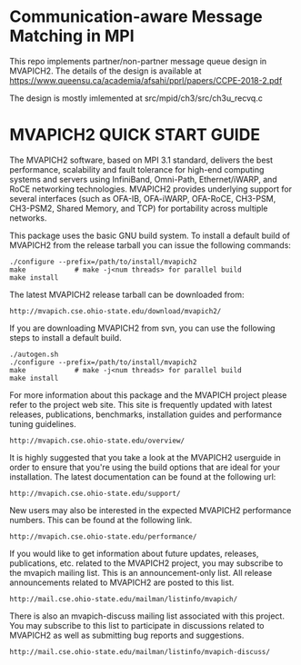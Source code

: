 # Communication-aware Message Matching in MPI

This repo implements partner/non-partner message queue design in MVAPICH2. The details of the design is available at https://www.queensu.ca/academia/afsahi/pprl/papers/CCPE-2018-2.pdf

The design is mostly imlemented at src/mpid/ch3/src/ch3u_recvq.c

# MVAPICH2 QUICK START GUIDE

The MVAPICH2 software, based on MPI 3.1 standard, delivers the best performance,
scalability and fault tolerance for high-end computing systems and servers using
InfiniBand, Omni-Path, Ethernet/iWARP, and RoCE networking technologies.
MVAPICH2 provides underlying support for several interfaces (such as OFA-IB,
OFA-iWARP, OFA-RoCE, CH3-PSM, CH3-PSM2, Shared Memory, and TCP) for portability
across multiple networks.

This package uses the basic GNU build system.  To install a default build of
MVAPICH2 from the release tarball you can issue the following commands:

    ./configure --prefix=/path/to/install/mvapich2
    make            # make -j<num threads> for parallel build
    make install

The latest MVAPICH2 release tarball can be downloaded from:

    http://mvapich.cse.ohio-state.edu/download/mvapich2/

If you are downloading MVAPICH2 from svn, you can use the following steps to
install a default build.

    ./autogen.sh
    ./configure --prefix=/path/to/install/mvapich2
    make            # make -j<num threads> for parallel build
    make install

For more information about this package and the MVAPICH project please refer to
the project web site.  This site is frequently updated with latest releases,
publications, benchmarks, installation guides and performance tuning
guidelines.

    http://mvapich.cse.ohio-state.edu/overview/

It is highly suggested that you take a look at the MVAPICH2 userguide in order
to ensure that you're using the build options that are ideal for your
installation.  The latest documentation can be found at the following url:

    http://mvapich.cse.ohio-state.edu/support/

New users may also be interested in the expected MVAPICH2 performance numbers.
This can be found at the following link.

    http://mvapich.cse.ohio-state.edu/performance/

If you would like to get information about future updates, releases,
publications, etc. related to the MVAPICH2 project, you may subscribe to the
mvapich mailing list. This is an announcement-only list. All release
announcements related to MVAPICH2 are posted to this list.

    http://mail.cse.ohio-state.edu/mailman/listinfo/mvapich/

There is also an mvapich-discuss mailing list associated with this project. You
may subscribe to this list to participate in discussions related to MVAPICH2 as
well as submitting bug reports and suggestions.

    http://mail.cse.ohio-state.edu/mailman/listinfo/mvapich-discuss/

